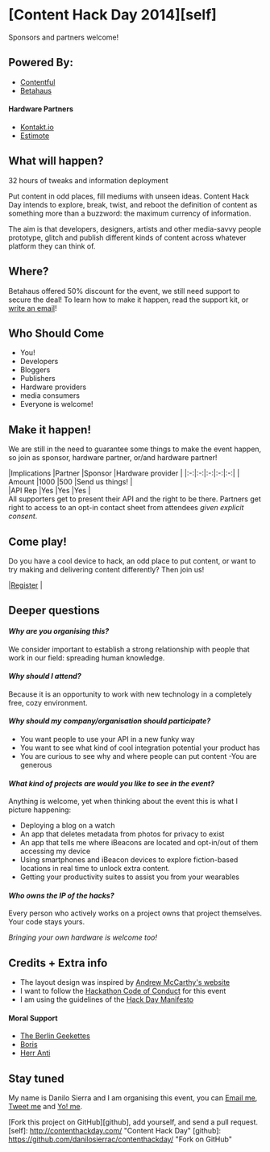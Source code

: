 # [Content Hack Day 2014][self]

Sponsors and partners welcome!

## Powered By:

* [Contentful](https://www.contentful.com/)
* [Betahaus](http://www.betahaus.com/berlin/)

#### Hardware Partners

* [Kontakt.io](http://kontakt.io/)
* [Estimote](http://estimote.com/)

## What will happen?

32 hours of tweaks and information deployment

Put content in odd places, fill mediums with unseen ideas.
Content Hack Day intends to explore, break, twist, and reboot the definition of content as something more than a buzzword: the maximum currency of information.

The aim is that developers, designers, artists and other media-savvy people prototype, glitch and publish different kinds of content across whatever platform they can think of.

## Where?

Betahaus offered 50% discount for the event, we still need support to secure the deal!
To learn how to make it happen, read the support kit, or [write an email](mailto:danilo@contentful.com)!

## Who Should Come

* You!
* Developers
* Bloggers
* Publishers
* Hardware providers
* media consumers
* Everyone is welcome!

## Make it happen!

We are still in the need to guarantee some things to make the event happen, so join as sponsor, hardware partner, or/and hardware partner!

|Implications   |Partner   |Sponsor   |Hardware provider |
|:-:|:-:|:-:|:-:|:-:|
| Amount  |1000   |500   |Send us things! |   
|API Rep   |Yes   |Yes   |Yes |   
All supporters get to present their API and the right to be there.
Partners get right to access to an opt-in contact sheet from attendees *given explicit consent*.

## Come play!

Do you have a cool device to hack, an odd place to put content, or want to try making and delivering content differently? 
Then join us! 

|[Register](https://www.eventbrite.com/e/content-hack-day-tickets-12263186521) |

## Deeper questions

#### *Why are you organising this?*

We consider important to establish a strong relationship with people that work in our field: spreading human knowledge. 

#### *Why should I attend?*

Because it is an opportunity to work with new technology in a completely free, cozy environment.

#### *Why should my company/organisation should participate?*

* You want people to use your API in a new funky way 
* You want to see what kind of cool integration potential your product has 
* You are curious to see why and where people can put content -You are generous 

#### *What kind of projects are would you like to see in the event?*

Anything is welcome, yet when thinking about the event this is what I picture happening:

* Deploying a blog on a watch
* An app that deletes metadata from photos for privacy to exist
* An app that tells me where iBeacons are located and opt-in/out of them accessing my device
* Using smartphones and iBeacon devices to explore fiction-based locations in real time to unlock extra content.
* Getting your productivity suites to assist you from your wearables 

#### *Who owns the IP of the hacks?*

Every person who actively works on a project owns that project themselves. 
Your code stays yours.

*Bringing your own hardware is welcome too!*

## Credits + Extra info

* The layout design was inspired by [Andrew McCarthy's website](http://andrevv.com)
* I want to follow the [Hackathon Code of Conduct](http://hackcodeofconduct.org) for this event
* I am using the guidelines of the [Hack Day Manifesto](http://hackdaymanifesto.com)

#### Moral Support

* [The Berlin Geekettes](http://www.geekettes.io)
* [Boris](https://twitter.com/neonacho)
* [Herr Anti](https://twitter.com/pxlpnk)


## Stay tuned

My name is Danilo Sierra and I am organising this event, you can [Email me](mailto:danilos@contentful.com), [Tweet me](https://twitter.com/bootsbosley) and [Yo! me](justyo.co/BOOTSBOSLEY).

[Fork this project on GitHub][github], add yourself, and send a pull request.
[self]: http://contenthackday.com/ "Content Hack Day"
[github]: https://github.com/danilosierrac/contenthackday/ "Fork on GitHub"

